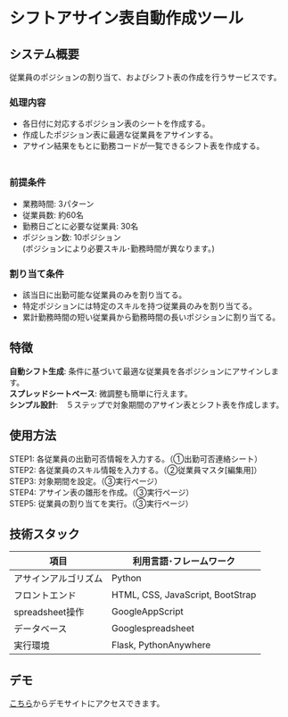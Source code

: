 # シフトアサイン表自動作成ツール

## システム概要
  
従業員のポジションの割り当て、およびシフト表の作成を行うサービスです。
    
  
### 処理内容
- 各日付に対応するポジション表のシートを作成する。
- 作成したポジション表に最適な従業員をアサインする。
- アサイン結果をもとに勤務コードが一覧できるシフト表を作成する。
　　  
　　
### 前提条件
- 業務時間: 3パターン
- 従業員数: 約60名
- 勤務日ごとに必要な従業員: 30名
- ポジション数: 10ポジション<br>(ポジションにより必要スキル･勤務時間が異なります。)
   
### 割り当て条件
- 該当日に出勤可能な従業員のみを割り当てる。
- 特定ポジションには特定のスキルを持つ従業員のみを割り当てる。
- 累計勤務時間の短い従業員から勤務時間の長いポジションに割り当てる。
  

## 特徴
  
**自動シフト生成**: 条件に基づいて最適な従業員を各ポジションにアサインします。  
**スプレッドシートベース**: 微調整も簡単に行えます。  
**シンプル設計**:　５ステップで対象期間のアサイン表とシフト表を作成します。  
  
## 使用方法
  
STEP1: 各従業員の出勤可否情報を入力する。（①出勤可否連絡シート）  
STEP2: 各従業員のスキル情報を入力する。（②従業員マスタ[編集用]）  
STEP3: 対象期間を設定。（③実行ページ）  
STEP4: アサイン表の雛形を作成。（③実行ページ）  
STEP5: 従業員の割り当てを実行。（③実行ページ）  
  
## 技術スタック
  
| 項目 | 利用言語･フレームワーク |
| ---- | ---- |
| アサインアルゴリズム | Python |
| フロントエンド | HTML, CSS, JavaScript, BootStrap |
| spreadsheet操作 | GoogleAppScript |
| データベース | Googlespreadsheet |
| 実行環境 | Flask, PythonAnywhere |  
  
  
  
## デモ
[こちら](https://docs.google.com/spreadsheets/d/1-2b6lYNqAkUJvuMUj0tLKmZiJ_YqCmy9LzTC610pilk/edit#gid=1089588557)からデモサイトにアクセスできます。
